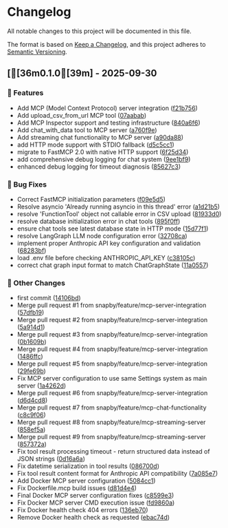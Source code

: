 # Changelog

All notable changes to this project will be documented in this file.

The format is based on [Keep a Changelog](https://keepachangelog.com/en/1.0.0/),
and this project adheres to [Semantic Versioning](https://semver.org/spec/v2.0.0.html).

## [[36m0.1.0[39m] - 2025-09-30

### 🚀 Features

- Add MCP (Model Context Protocol) server integration ([f21b756](../../commit/f21b756))
- Add upload_csv_from_url MCP tool ([07aabab](../../commit/07aabab))
- Add MCP Inspector support and testing infrastructure ([840a6f6](../../commit/840a6f6))
- Add chat_with_data tool to MCP server ([a760f9e](../../commit/a760f9e))
- Add streaming chat functionality to MCP server ([a90da88](../../commit/a90da88))
- add HTTP mode support with STDIO fallback ([d5c5cc1](../../commit/d5c5cc1))
- migrate to FastMCP 2.0 with native HTTP support ([6f25d34](../../commit/6f25d34))
- add comprehensive debug logging for chat system ([9ee1bf9](../../commit/9ee1bf9))
- enhanced debug logging for timeout diagnosis ([85627c3](../../commit/85627c3))

### 🐛 Bug Fixes

- Correct FastMCP initialization parameters ([f09e5d5](../../commit/f09e5d5))
- Resolve asyncio 'Already running asyncio in this thread' error ([a1d21b5](../../commit/a1d21b5))
- resolve 'FunctionTool' object not callable error in CSV upload ([81933d0](../../commit/81933d0))
- resolve database initialization error in chat tools ([895f0ff](../../commit/895f0ff))
- ensure chat tools see latest database state in HTTP mode ([15d77f1](../../commit/15d77f1))
- resolve LangGraph LLM node configuration error ([32708ca](../../commit/32708ca))
- implement proper Anthropic API key configuration and validation ([68283bf](../../commit/68283bf))
- load .env file before checking ANTHROPIC_API_KEY ([c38105c](../../commit/c38105c))
- correct chat graph input format to match ChatGraphState ([11a0557](../../commit/11a0557))

### 🔧 Other Changes

- first commit ([14106bd](../../commit/14106bd))
- Merge pull request #1 from snapby/feature/mcp-server-integration ([57dfb19](../../commit/57dfb19))
- Merge pull request #2 from snapby/feature/mcp-server-integration ([5a914d1](../../commit/5a914d1))
- Merge pull request #3 from snapby/feature/mcp-server-integration ([0b1609b](../../commit/0b1609b))
- Merge pull request #4 from snapby/feature/mcp-server-integration ([1486ffc](../../commit/1486ffc))
- Merge pull request #5 from snapby/feature/mcp-server-integration ([29fe69b](../../commit/29fe69b))
- Fix MCP server configuration to use same Settings system as main server ([1a4262d](../../commit/1a4262d))
- Merge pull request #6 from snapby/feature/mcp-server-integration ([d6d4cd8](../../commit/d6d4cd8))
- Merge pull request #7 from snapby/feature/mcp-chat-functionality ([c8c9f06](../../commit/c8c9f06))
- Merge pull request #8 from snapby/feature/mcp-streaming-server ([858ef5a](../../commit/858ef5a))
- Merge pull request #9 from snapby/feature/mcp-streaming-server ([857372a](../../commit/857372a))
- Fix tool result processing timeout - return structured data instead of JSON strings ([0d16a6a](../../commit/0d16a6a))
- Fix datetime serialization in tool results ([086700d](../../commit/086700d))
- Fix tool result content format for Anthropic API compatibility ([7a085e7](../../commit/7a085e7))
- Add Docker MCP server configuration ([5084cc1](../../commit/5084cc1))
- Fix Dockerfile.mcp build issues ([d81d4e4](../../commit/d81d4e4))
- Final Docker MCP server configuration fixes ([c8599e3](../../commit/c8599e3))
- Fix Docker MCP server CMD execution issue ([fd9860a](../../commit/fd9860a))
- Fix Docker health check 404 errors ([136eb70](../../commit/136eb70))
- Remove Docker health check as requested ([ebac74d](../../commit/ebac74d))

